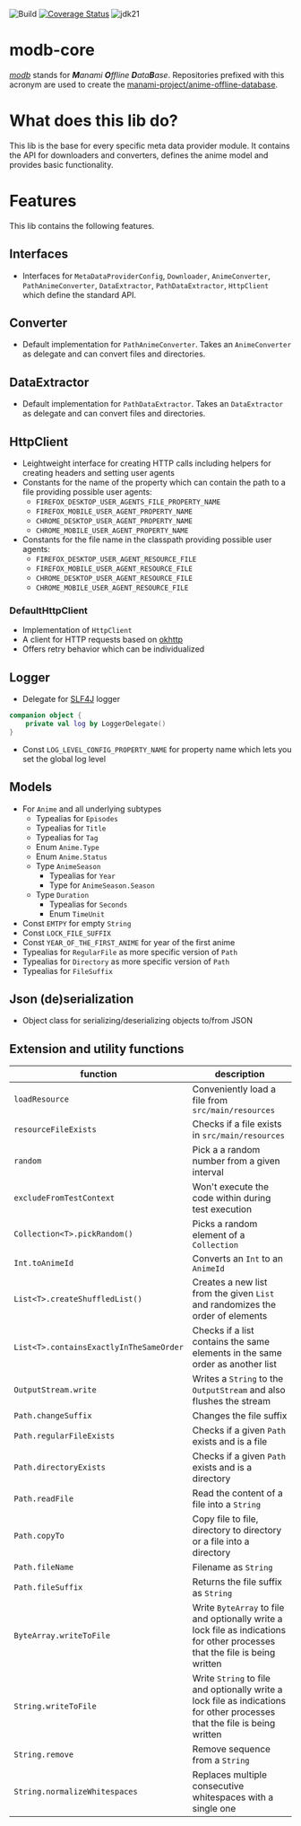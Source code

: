 ![Build](https://github.com/manami-project/modb-core/actions/workflows/build.yml/badge.svg) [![Coverage Status](https://coveralls.io/repos/github/manami-project/modb-core/badge.svg)](https://coveralls.io/github/manami-project/modb-core) ![jdk21](https://img.shields.io/badge/jdk-21-informational)
# modb-core
_[modb](https://github.com/manami-project?tab=repositories&q=modb&type=source)_ stands for _**M**anami **O**ffline **D**ata**B**ase_. Repositories prefixed with this acronym are used to create the [manami-project/anime-offline-database](https://github.com/manami-project/anime-offline-database).

# What does this lib do?
This lib is the base for every specific meta data provider module. It contains the API for downloaders and converters, defines the anime model and provides basic functionality.

# Features
This lib contains the following features.

## Interfaces
* Interfaces for `MetaDataProviderConfig`, `Downloader`, `AnimeConverter`, `PathAnimeConverter`, `DataExtractor`, `PathDataExtractor`, `HttpClient` which define the standard API.

## Converter
+ Default implementation for `PathAnimeConverter`. Takes an `AnimeConverter` as delegate and can convert files and directories.

## DataExtractor
+ Default implementation for `PathDataExtractor`. Takes an `DataExtractor` as delegate and can convert files and directories.

## HttpClient
+ Leightweight interface for creating HTTP calls including helpers for creating headers and setting user agents
+ Constants for the name of the property which can contain the path to a file providing possible user agents:
  + `FIREFOX_DESKTOP_USER_AGENTS_FILE_PROPERTY_NAME`
  + `FIREFOX_MOBILE_USER_AGENT_PROPERTY_NAME`
  + `CHROME_DESKTOP_USER_AGENT_PROPERTY_NAME`
  + `CHROME_MOBILE_USER_AGENT_PROPERTY_NAME`
+ Constants for the file name in the classpath providing possible user agents:
  + `FIREFOX_DESKTOP_USER_AGENT_RESOURCE_FILE`
  + `FIREFOX_MOBILE_USER_AGENT_RESOURCE_FILE`
  + `CHROME_DESKTOP_USER_AGENT_RESOURCE_FILE`
  + `CHROME_MOBILE_USER_AGENT_RESOURCE_FILE`

### DefaultHttpClient
+ Implementation of `HttpClient`
+ A client for HTTP requests based on [okhttp](https://github.com/square/okhttp)
+ Offers retry behavior which can be individualized

## Logger
+ Delegate for [SLF4J](https://github.com/qos-ch/slf4j) logger
```kotlin
companion object {
    private val log by LoggerDelegate()
}
```
+ Const `LOG_LEVEL_CONFIG_PROPERTY_NAME` for property name which lets you set the global log level

## Models
* For `Anime` and all underlying subtypes
    * Typealias for `Episodes`
    * Typealias for `Title`
    * Typealias for `Tag`
    * Enum `Anime.Type`
    * Enum `Anime.Status`
    * Type `AnimeSeason`
        * Typealias for `Year`
        * Type for `AnimeSeason.Season`
    * Type `Duration`
        * Typealias for `Seconds`
        * Enum `TimeUnit`
* Const `EMTPY` for empty `String`
* Const `LOCK_FILE_SUFFIX`  
* Const `YEAR_OF_THE_FIRST_ANIME` for year of the first anime
* Typealias for `RegularFile` as more specific version of `Path`
* Typealias for `Directory` as more specific version of `Path`
* Typealias for `FileSuffix`

## Json (de)serialization
+ Object class for serializing/deserializing objects to/from JSON

## Extension and utility functions

| function                                |description|
|-----------------------------------------| ---- |
| `loadResource`                          |Conveniently load a file from `src/main/resources`|
| `resourceFileExists`                    |Checks if a file exists in `src/main/resources`|
| `random`                                |Pick a a random number from a given interval|
| `excludeFromTestContext`                |Won't execute the code within during test execution|
| `Collection<T>.pickRandom()`            |Picks a random element of a `Collection`|
| `Int.toAnimeId`                         |Converts an `Int` to an `AnimeId`|
| `List<T>.createShuffledList()`          |Creates a new list from the given `List` and randomizes the order of elements|
| `List<T>.containsExactlyInTheSameOrder` |Checks if a list contains the same elements in the same order as another list|
| `OutputStream.write`                    |Writes a `String` to the `OutputStream` and also flushes the stream|
| `Path.changeSuffix`                     |Changes the file suffix|
| `Path.regularFileExists`                |Checks if a given `Path` exists and is a file|
| `Path.directoryExists`                  |Checks if a given `Path` exists and is a directory|
| `Path.readFile`                         |Read the content of a file into a `String`|
| `Path.copyTo`                           |Copy file to file, directory to directory or a file into a directory|
| `Path.fileName`                         |Filename as `String`|
| `Path.fileSuffix`                       |Returns the file suffix as `String`|
| `ByteArray.writeToFile`                 |Write `ByteArray` to file and optionally write a lock file as indications for other processes that the file is being written|
| `String.writeToFile`                    |Write `String` to file and optionally write a lock file as indications for other processes that the file is being written|
| `String.remove`                         |Remove sequence from a `String`|
| `String.normalizeWhitespaces`           |Replaces multiple consecutive whitespaces with a single one|